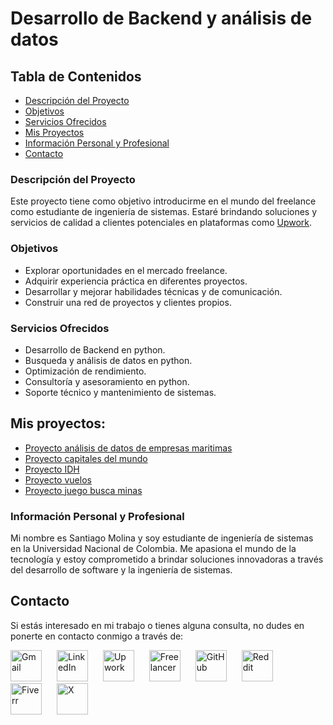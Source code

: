 # Desarrollo de Backend y análisis de datos
## Tabla de Contenidos

- [Descripción del Proyecto](#descripción-del-proyecto)
- [Objetivos](#objetivos)
- [Servicios Ofrecidos](#servicios-ofrecidos)
- [Mis Proyectos](#mis-proyectos)
- [Información Personal y Profesional](#información-personal-y-profesional)
- [Contacto](#contacto)

### Descripción del Proyecto

Este proyecto tiene como objetivo introducirme en el mundo del freelance como estudiante de ingeniería de sistemas. Estaré brindando soluciones y servicios de calidad a clientes potenciales en plataformas como [Upwork](https://www.upwork.com/workwith/santiagom52).

### Objetivos

- Explorar oportunidades en el mercado freelance.
- Adquirir experiencia práctica en diferentes proyectos.
- Desarrollar y mejorar habilidades técnicas y de comunicación.
- Construir una red de proyectos y clientes propios.

### Servicios Ofrecidos

- Desarrollo de Backend en python.
- Busqueda y análisis de datos en python.
- Optimización de rendimiento.
- Consultoría y asesoramiento en python.
- Soporte técnico y mantenimiento de sistemas.

## Mis proyectos:
- [Proyecto análisis de datos de empresas maritimas](https://github.com/SMOLINAV/proyectoanalisisempresasmaritimas/tree/main)
- [Proyecto capitales del mundo](https://github.com/SMOLINAV/scraping/tree/main)
- [Proyecto IDH](https://github.com/SMOLINAV/proyectoIDH/tree/main)
- [Proyecto vuelos](https://github.com/SMOLINAV/airlines_booking/tree/main)
- [Proyecto juego busca minas](https://github.com/SMOLINAV/Juegobuscaminas/tree/main)
  
### Información Personal y Profesional
Mi nombre es Santiago Molina y soy estudiante de ingeniería de sistemas en la Universidad Nacional de Colombia. Me apasiona el mundo de la tecnología y estoy comprometido a brindar soluciones innovadoras a través del desarrollo de software y la ingeniería de sistemas.

## Contacto
Si estás interesado en mi trabajo o tienes alguna consulta, no dudes en ponerte en contacto conmigo a través de:
<p>
  <a href="mailto:smolinav@unal.edu.co"><img src="https://cdn.worldvectorlogo.com/logos/official-gmail-icon-2020-.svg" alt="Gmail" width="50" style="margin-right: 20px;"></a>
  <a href="https://www.linkedin.com/in/santiago-molina-velasquez-708ba02b9?lipi=urn%3Ali%3Apage%3Ad_flagship3_profile_view_base_contact_details%3B4vpxgi%2FTRpazaeOSOb1cKg%3D%3D"><img src="https://cdn.worldvectorlogo.com/logos/linkedin-icon-2.svg" alt="LinkedIn" width="50" style="margin-right: 20px;"></a>
  <a href="https://www.upwork.com/workwith/santiagom52"><img src="https://cdn.worldvectorlogo.com/logos/upwork-roundedsquare-1.svg" alt="Upwork" width="50" style="margin-right: 20px;"></a>
  <a href="https://www.freelancer.com/u/Smolinav26?sb=t"><img src="https://cdn.worldvectorlogo.com/logos/freelancer-1.svg" alt="Freelancer" width="50" style="margin-right: 20px;"></a>  
  <a href="https://github.com/SMOLINAV"><img src="https://cdn.worldvectorlogo.com/logos/github-icon-2.svg" alt="GitHub" width="50" style="margin-right: 20px;"></a>
  <a href="https://www.reddit.com/user/Smolinav/"><img src="https://cdn.worldvectorlogo.com/logos/reddit-4.svg" alt="Reddit" width="50" style="margin-right: 20px;"></a>
  <a href="https://es.fiverr.com/santiagomoli26?public_mode=true"><img src="https://cdn.worldvectorlogo.com/logos/fiverr-1.svg" alt="Fiverr" width="50" style="margin-right: 20px;"></a>
  <a href="https://twitter.com/Smolinav2602"><img src="https://cdn.worldvectorlogo.com/logos/x-2.svg" alt="X" width="50" style="margin-right: 20px;"></a>
<p/>
